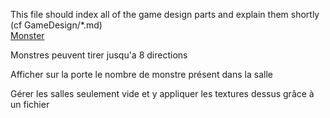 This file should index all of the game design parts and explain them shortly  
(cf GameDesign/*.md)  
[Monster](GameDesign/Monster.md)

Monstres peuvent tirer jusqu'a 8 directions

Afficher sur la porte le nombre de monstre présent dans la salle

Gérer les salles seulement vide et y appliquer les textures dessus grâce à un fichier